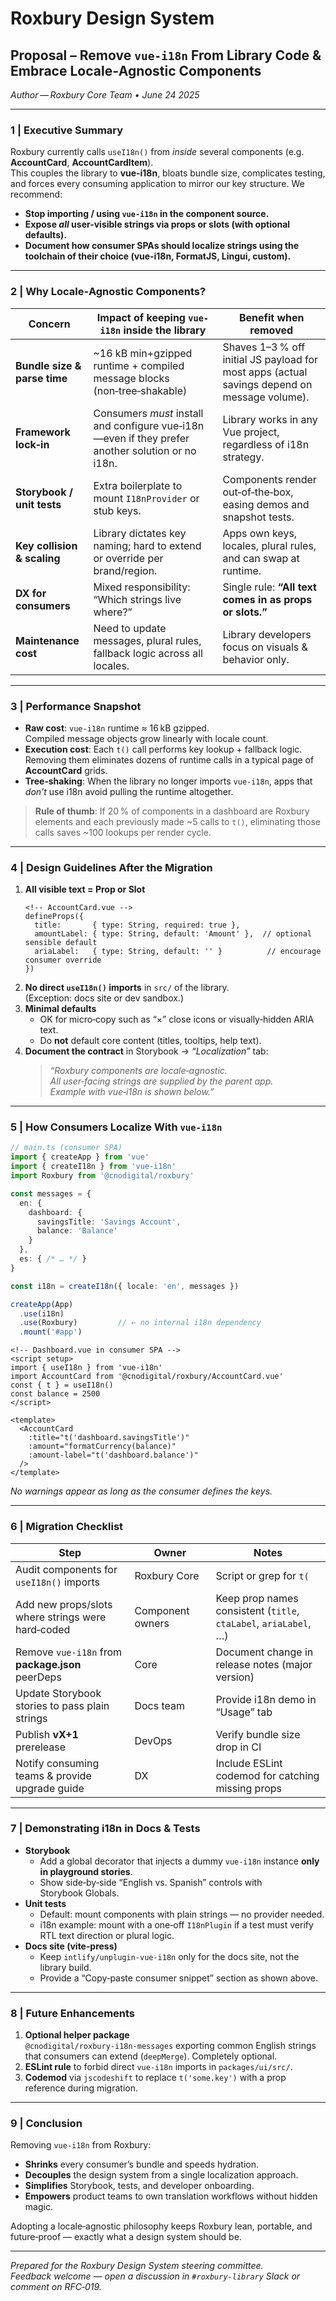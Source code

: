 # Roxbury Design System  
## Proposal – Remove `vue-i18n` From Library Code & Embrace Locale‑Agnostic Components  
*Author — Roxbury Core Team • June 24 2025*

---

### 1 | Executive Summary
Roxbury currently calls `useI18n()` from *inside* several components (e.g. **AccountCard**, **AccountCardItem**).  
This couples the library to **vue‑i18n**, bloats bundle size, complicates testing, and forces every consuming
application to mirror our key structure. We recommend:

* **Stop importing / using `vue-i18n` in the component source.**  
* **Expose *all* user-visible strings via props or slots (with optional defaults).**  
* **Document how consumer SPAs should localize strings using the toolchain of their choice
  (vue‑i18n, FormatJS, Lingui, custom).**

---

### 2 | Why Locale‑Agnostic Components?

| Concern | Impact of keeping `vue-i18n` inside the library | Benefit when removed |
|---------|-----------------------------------------------|----------------------|
| **Bundle size & parse time** | ~16 kB min+gzipped runtime + compiled message blocks (non‑tree‑shakable) | Shaves 1–3 % off initial JS payload for most apps (actual savings depend on message volume). |
| **Framework lock‑in** | Consumers *must* install and configure vue‑i18n—even if they prefer another solution or no i18n. | Library works in any Vue project, regardless of i18n strategy. |
| **Storybook / unit tests** | Extra boilerplate to mount `I18nProvider` or stub keys. | Components render out‑of‑the‑box, easing demos and snapshot tests. |
| **Key collision & scaling** | Library dictates key naming; hard to extend or override per brand/region. | Apps own keys, locales, plural rules, and can swap at runtime. |
| **DX for consumers** | Mixed responsibility: “Which strings live where?” | Single rule: **“All text comes in as props or slots.”** |
| **Maintenance cost** | Need to update messages, plural rules, fallback logic across all locales. | Library developers focus on visuals & behavior only. |

---

### 3 | Performance Snapshot

* **Raw cost**: `vue-i18n` runtime ≈ 16 kB gzipped.  
  Compiled message objects grow linearly with locale count.  
* **Execution cost**: Each `t()` call performs key lookup + fallback logic.  
  Removing them eliminates dozens of runtime calls in a typical page of **AccountCard** grids.  
* **Tree‑shaking**: When the library no longer imports `vue-i18n`, apps that
  *don’t* use i18n avoid pulling the runtime altogether.

> **Rule of thumb**: If 20 % of components in a dashboard are Roxbury elements and
> each previously made ~5 calls to `t()`, eliminating those calls saves ~100 lookups
> per render cycle.

---

### 4 | Design Guidelines After the Migration

1. **All visible text = Prop or Slot**  
   ```vue
   <!-- AccountCard.vue -->
   defineProps({
     title:       { type: String, required: true },
     amountLabel: { type: String, default: 'Amount' },  // optional sensible default
     ariaLabel:   { type: String, default: '' }          // encourage consumer override
   })
   ```
2. **No direct `useI18n()` imports** in `src/` of the library.  
   (Exception: docs site or dev sandbox.)  
3. **Minimal defaults**  
   * OK for micro‑copy such as “×” close icons or visually‑hidden ARIA text.  
   * Do **not** default core content (titles, tooltips, help text).  
4. **Document the contract** in Storybook → *“Localization”* tab:  
   > *“Roxbury components are locale‑agnostic.  
   >  All user‑facing strings are supplied by the parent app.  
   >  Example with vue‑i18n is shown below.”*

---

### 5 | How Consumers Localize With `vue-i18n`

```ts
// main.ts (consumer SPA)
import { createApp } from 'vue'
import { createI18n } from 'vue-i18n'
import Roxbury from '@cnodigital/roxbury'

const messages = {
  en: {
    dashboard: {
      savingsTitle: 'Savings Account',
      balance: 'Balance'
    }
  },
  es: { /* … */ }
}

const i18n = createI18n({ locale: 'en', messages })

createApp(App)
  .use(i18n)
  .use(Roxbury)         // ← no internal i18n dependency
  .mount('#app')
```

```vue
<!-- Dashboard.vue in consumer SPA -->
<script setup>
import { useI18n } from 'vue-i18n'
import AccountCard from '@cnodigital/roxbury/AccountCard.vue'
const { t } = useI18n()
const balance = 2500
</script>

<template>
  <AccountCard
    :title="t('dashboard.savingsTitle')"
    :amount="formatCurrency(balance)"
    :amount-label="t('dashboard.balance')"
  />
</template>
```

_No warnings appear as long as the consumer defines the keys._

---

### 6 | Migration Checklist

| Step | Owner | Notes |
|------|-------|-------|
| Audit components for `useI18n()` imports | Roxbury Core | Script or grep for `t(` |
| Add new props/slots where strings were hard‑coded | Component owners | Keep prop names consistent (`title`, `ctaLabel`, `ariaLabel`, …) |
| Remove `vue-i18n` from **package.json** peerDeps | Core | Document change in release notes (major version) |
| Update Storybook stories to pass plain strings | Docs team | Provide i18n demo in “Usage” tab |
| Publish **vX+1** prerelease | DevOps | Verify bundle size drop in CI |
| Notify consuming teams & provide upgrade guide | DX | Include ESLint codemod for catching missing props |

---

### 7 | Demonstrating i18n in Docs & Tests

* **Storybook**  
  - Add a global decorator that injects a dummy `vue-i18n` instance **only in
    playground stories**.  
  - Show side‑by‑side “English vs. Spanish” controls with
    Storybook Globals.  
* **Unit tests**  
  - Default: mount components with plain strings — no provider needed.  
  - i18n example: mount with a one‑off `I18nPlugin` if a test must verify RTL text direction or
    plural logic.  
* **Docs site (vite‑press)**  
  - Keep `intlify/unplugin-vue-i18n` only for the docs site, not the library build.  
  - Provide a “Copy‑paste consumer snippet” section as shown above.

---

### 8 | Future Enhancements

1. **Optional helper package**  
   `@cnodigital/roxbury-i18n-messages` exporting common English strings that
   consumers can extend (`deepMerge`). Completely optional.  
2. **ESLint rule** to forbid direct `vue-i18n` imports in `packages/ui/src/`.  
3. **Codemod** via `jscodeshift` to replace `t('some.key')` with a prop reference
   during migration.

---

### 9 | Conclusion
Removing `vue-i18n` from Roxbury:

* **Shrinks** every consumer’s bundle and speeds hydration.  
* **Decouples** the design system from a single localization approach.  
* **Simplifies** Storybook, tests, and developer onboarding.  
* **Empowers** product teams to own translation workflows without hidden magic.

Adopting a locale‑agnostic philosophy keeps Roxbury lean, portable, and future‑proof — exactly what a design system should be.

---

*Prepared for the Roxbury Design System steering committee.  
Feedback welcome — open a discussion in `#roxbury-library` Slack or comment on RFC‑019.*
